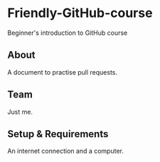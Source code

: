 # Friendly-GitHub-course
Beginner's introduction to GitHub course

## About
A document to practise pull requests.

## Team
Just me.

## Setup & Requirements
An internet connection and a computer.
